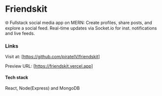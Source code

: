 # Friendskit

🌐 Fullstack social media app on MERN: Create profiles, share posts, and explore a social feed. Real-time updates via Socket.io for inst. notifications and live feeds.

### Links

Visit at: [https://github.com/pirateIV/friendskit]

Preview URL: [https://friendskit.vercel.app]

#### Tech stack

React, Node(Express) and MongoDB
